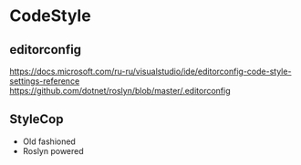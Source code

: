 # CodeStyle

## editorconfig
https://docs.microsoft.com/ru-ru/visualstudio/ide/editorconfig-code-style-settings-reference
https://github.com/dotnet/roslyn/blob/master/.editorconfig


## StyleCop

- Old fashioned
- Roslyn powered